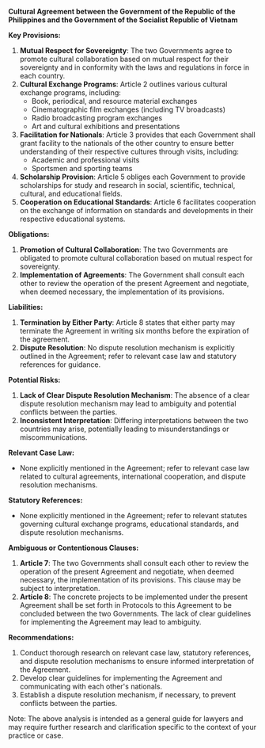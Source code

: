 **Cultural Agreement between the Government of the Republic of the Philippines and the Government of the Socialist Republic of Vietnam**

**Key Provisions:**

1. **Mutual Respect for Sovereignty**: The two Governments agree to promote cultural collaboration based on mutual respect for their sovereignty and in conformity with the laws and regulations in force in each country.
2. **Cultural Exchange Programs**: Article 2 outlines various cultural exchange programs, including:
	* Book, periodical, and resource material exchanges
	* Cinematographic film exchanges (including TV broadcasts)
	* Radio broadcasting program exchanges
	* Art and cultural exhibitions and presentations
3. **Facilitation for Nationals**: Article 3 provides that each Government shall grant facility to the nationals of the other country to ensure better understanding of their respective cultures through visits, including:
	* Academic and professional visits
	* Sportsmen and sporting teams
4. **Scholarship Provision**: Article 5 obliges each Government to provide scholarships for study and research in social, scientific, technical, cultural, and educational fields.
5. **Cooperation on Educational Standards**: Article 6 facilitates cooperation on the exchange of information on standards and developments in their respective educational systems.

**Obligations:**

1. **Promotion of Cultural Collaboration**: The two Governments are obligated to promote cultural collaboration based on mutual respect for sovereignty.
2. **Implementation of Agreements**: The Government shall consult each other to review the operation of the present Agreement and negotiate, when deemed necessary, the implementation of its provisions.

**Liabilities:**

1. **Termination by Either Party**: Article 8 states that either party may terminate the Agreement in writing six months before the expiration of the agreement.
2. **Dispute Resolution**: No dispute resolution mechanism is explicitly outlined in the Agreement; refer to relevant case law and statutory references for guidance.

**Potential Risks:**

1. **Lack of Clear Dispute Resolution Mechanism**: The absence of a clear dispute resolution mechanism may lead to ambiguity and potential conflicts between the parties.
2. **Inconsistent Interpretation**: Differing interpretations between the two countries may arise, potentially leading to misunderstandings or miscommunications.

**Relevant Case Law:**

* None explicitly mentioned in the Agreement; refer to relevant case law related to cultural agreements, international cooperation, and dispute resolution mechanisms.

**Statutory References:**

* None explicitly mentioned in the Agreement; refer to relevant statutes governing cultural exchange programs, educational standards, and dispute resolution mechanisms.

**Ambiguous or Contentionous Clauses:**

1. **Article 7**: The two Governments shall consult each other to review the operation of the present Agreement and negotiate, when deemed necessary, the implementation of its provisions. This clause may be subject to interpretation.
2. **Article 8**: The concrete projects to be implemented under the present Agreement shall be set forth in Protocols to this Agreement to be concluded between the two Governments. The lack of clear guidelines for implementing the Agreement may lead to ambiguity.

**Recommendations:**

1. Conduct thorough research on relevant case law, statutory references, and dispute resolution mechanisms to ensure informed interpretation of the Agreement.
2. Develop clear guidelines for implementing the Agreement and communicating with each other's nationals.
3. Establish a dispute resolution mechanism, if necessary, to prevent conflicts between the parties.

Note: The above analysis is intended as a general guide for lawyers and may require further research and clarification specific to the context of your practice or case.